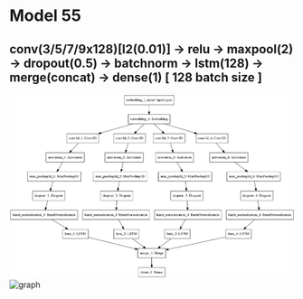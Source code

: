 # Model 55
## conv(3/5/7/9x128)[l2(0.01)] -> relu -> maxpool(2) -> dropout(0.5) -> batchnorm -> lstm(128) -> merge(concat) -> dense(1)  [ 128 batch size ]
![diagram](https://github.com/ayenter/imdb_mud/blob/master/model_55/m55_diagram.png)
![graph](https://github.com/ayenter/imdb_mud/blob/master/model_55/m55_r1_e10_graph.png)